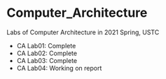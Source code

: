 # Computer_Architecture
Labs of Computer Architecture in 2021 Spring, USTC
* CA Lab01: Complete
* CA Lab02: Complete
* CA Lab03: Complete
* CA Lab04: Working on report
